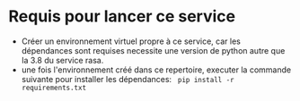 # Requis pour lancer ce service

* Créer un environnement virtuel propre à ce service, car les dépendances sont requises necessite une version de python autre que la 3.8 du service rasa.
* une fois l'environnement créé dans ce repertoire, executer la commande suivante pour installer les dépendances:
``` pip install -r requirements.txt```
